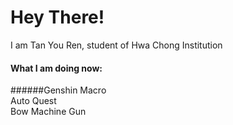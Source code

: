 # Hey There! 
I am Tan You Ren, student of Hwa Chong Institution

#### What I am doing now:
######Genshin Macro
<br>
Auto Quest
<br>
Bow Machine Gun
